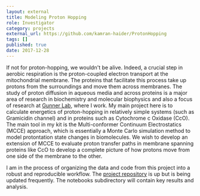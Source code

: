 ```yaml
---
layout: external
title: Modeling Proton Hopping
role: Investigator
category: projects
external_url: https://github.com/kamran-haider/ProtonHopping
tags: []
published: true
date: 2017-12-28
---
```


If not for proton-hopping, we wouldn't be alive. Indeed, a crucial step in aerobic respiration is the proton-coupled
electron transport at the mitochondrial membrane. The proteins that facilitate this process take up protons from the 
surroundings and move them across membranes. The study of proton diffusion in aqueous media and across proteins is a 
major area of research in biochemistry and molecular biophysics and also a focus of research at 
[Gunner Lab](http://www.sci.ccny.cuny.edu/~gunner/), where I work. My main project here is to calculate energetics of 
proton-hopping in relatively simple systems (such as Gramicidin channel) and in proteins such as Cytochrome c Oxidase (CcO). 
The main tool in my kit is the Multi-conformer Continuum Electrostatics (MCCE) approach, which is essentially a 
Monte Carlo simulation method to model protontation state changes in biomolecules. We wish to develop an extension of 
MCCE to evaluate proton transfer paths in membrane spanning proteins like CcO to develop a complete picture of how 
protons move from one side of the membrane to the other.

I am in the process of organizing the data and code from this project into a robust and reproducible workflow. The [project repository](https://github.com/kamran-haider/ProtonHopping) is up but is being updated frequently. The notebooks subdirectory will contain key results and analysis. 